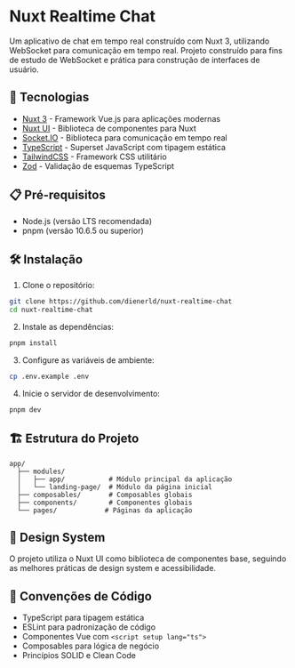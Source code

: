 # Nuxt Realtime Chat

Um aplicativo de chat em tempo real construído com Nuxt 3, utilizando WebSocket para comunicação em tempo real. Projeto construído para fins de estudo de WebSocket e prática para construção de interfaces de usuário.

## 🚀 Tecnologias

- [Nuxt 3](https://nuxt.com/) - Framework Vue.js para aplicações modernas
- [Nuxt UI](https://ui.nuxt.com/) - Biblioteca de componentes para Nuxt
- [Socket.IO](https://socket.io/) - Biblioteca para comunicação em tempo real
- [TypeScript](https://www.typescriptlang.org/) - Superset JavaScript com tipagem estática
- [TailwindCSS](https://tailwindcss.com/) - Framework CSS utilitário
- [Zod](https://zod.dev/) - Validação de esquemas TypeScript

## 📋 Pré-requisitos

- Node.js (versão LTS recomendada)
- pnpm (versão 10.6.5 ou superior)

## 🛠️ Instalação

1. Clone o repositório:
```bash
git clone https://github.com/dienerld/nuxt-realtime-chat
cd nuxt-realtime-chat
```

2. Instale as dependências:
```bash
pnpm install
```

3. Configure as variáveis de ambiente:
```bash
cp .env.example .env
```

4. Inicie o servidor de desenvolvimento:
```bash
pnpm dev
```

## 🏗️ Estrutura do Projeto

```
app/
  ├── modules/
  │   ├── app/           # Módulo principal da aplicação
  │   └── landing-page/  # Módulo da página inicial
  ├── composables/       # Composables globais
  ├── components/        # Componentes globais
  └── pages/            # Páginas da aplicação
```

## 🎨 Design System

O projeto utiliza o Nuxt UI como biblioteca de componentes base, seguindo as melhores práticas de design system e acessibilidade.


## 📝 Convenções de Código

- TypeScript para tipagem estática
- ESLint para padronização de código
- Componentes Vue com `<script setup lang="ts">`
- Composables para lógica de negócio
- Princípios SOLID e Clean Code
